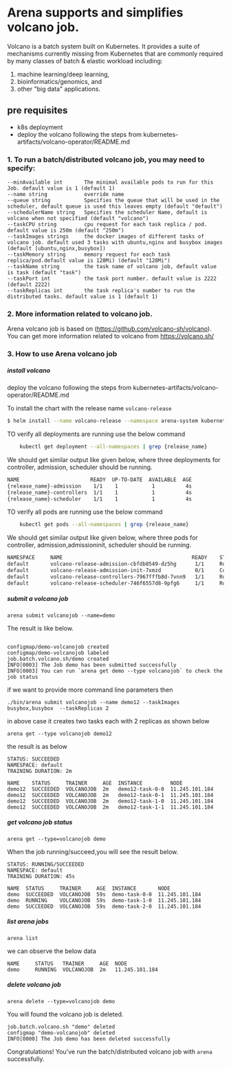 
# Arena supports and simplifies volcano job.

Volcano is a batch system built on Kubernetes. It provides a suite of mechanisms currently missing from
Kubernetes that are commonly required by many classes of batch & elastic workload including:

1. machine learning/deep learning,
2. bioinformatics/genomics, and
3. other "big data" applications.

## pre requisites

- k8s deployment
- deploy the volcano following the steps from kubernetes-artifacts/volcano-operator/README.md

### 1. To run a batch/distributed volcano job, you may need to specify:

```
--minAvailable int       The minimal available pods to run for this Job. default value is 1 (default 1)
--name string            override name
--queue string           Specifies the queue that will be used in the scheduler, default queue is used this leaves empty (default "default")
--schedulerName string   Specifies the scheduler Name, default is volcano when not specified (default "volcano")
--taskCPU string         cpu request for each task replica / pod. default value is 250m (default "250m")
--taskImages strings     the docker images of different tasks of volcano job. default used 3 tasks with ubuntu,nginx and busybox images (default [ubuntu,nginx,busybox])
--taskMemory string      memory request for each task replica/pod.default value is 128Mi) (default "128Mi")
--taskName string        the task name of volcano job, default value is task (default "task")
--taskPort int           the task port number. default value is 2222 (default 2222)
--taskReplicas int       the task replica's number to run the distributed tasks. default value is 1 (default 1)
```

### 2. More information related to volcano job.

Arena volcano job is based on (https://github.com/volcano-sh/volcano).
You can get more information related to volcano from https://volcano.sh/

### 3. How to use Arena volcano job

##### install volcano
 
deploy the volcano following the steps from kubernetes-artifacts/volcano-operator/README.md 

To install the chart with the release name `volcano-release`

```bash
$ helm install --name volcano-release --namespace arena-system kubernetes-artifacts/volcano-operator
```

TO verify all deployments are running use the below command

```bash
    kubectl get deployment --all-namespaces | grep {release_name}
```
We should get similar output like given below, where three deployments for controller, admission, scheduler should be running.

```bash
NAME                       READY  UP-TO-DATE  AVAILABLE  AGE
{release_name}-admission    1/1    1           1          4s
{release_name}-controllers  1/1    1           1          4s
{release_name}-scheduler    1/1    1           1          4s
```

TO verify all pods are running use the below command

```bash
    kubectl get pods --all-namespaces | grep {release_name}
```

We should get similar output like given below, where three pods for controller, admission,admissioninit, scheduler should be running.

```bash
NAMESPACE     NAME                                          READY    STATUS             RESTARTS   AGE
default       volcano-release-admission-cbfdb8549-dz5hg      1/1     Running            0          33s
default       volcano-release-admission-init-7xmzd           0/1     Completed          0          33s
default       volcano-release-controllers-7967fffb8d-7vnn9   1/1     Running            0          33s
default       volcano-release-scheduler-746f6557d8-9pfg6     1/1     Running            0          33s
```

##### submit a volcano job

```$xslt
arena submit volcanojob --name=demo
```

The result is like below.
```$xslt

configmap/demo-volcanojob created
configmap/demo-volcanojob labeled
job.batch.volcano.sh/demo created
INFO[0003] The Job demo has been submitted successfully
INFO[0003] You can run `arena get demo --type volcanojob` to check the job status

```

if we want to provide more command line parameters then
```$xslt
./bin/arena submit volcanojob --name demo12 --taskImages busybox,busybox  --taskReplicas 2
```

in above case it creates two tasks each with 2 replicas  as shown below
```$xslt
arena get --type volcanojob demo12
```
the result is as below
```$xslt
STATUS: SUCCEEDED
NAMESPACE: default
TRAINING DURATION: 2m

NAME    STATUS     TRAINER     AGE  INSTANCE         NODE
demo12  SUCCEEDED  VOLCANOJOB  2m   demo12-task-0-0  11.245.101.184
demo12  SUCCEEDED  VOLCANOJOB  2m   demo12-task-0-1  11.245.101.184
demo12  SUCCEEDED  VOLCANOJOB  2m   demo12-task-1-0  11.245.101.184
demo12  SUCCEEDED  VOLCANOJOB  2m   demo12-task-1-1  11.245.101.184
```
##### get volcano job status

```$xslt
arena get --type=volcanojob demo
```
When the job running/succeed,you will see the result below.
```$xslt
STATUS: RUNNING/SUCCEEDED
NAMESPACE: default
TRAINING DURATION: 45s

NAME  STATUS     TRAINER     AGE  INSTANCE       NODE
demo  SUCCEEDED  VOLCANOJOB  59s  demo-task-0-0  11.245.101.184
demo  RUNNING    VOLCANOJOB  59s  demo-task-1-0  11.245.101.184
demo  SUCCEEDED  VOLCANOJOB  59s  demo-task-2-0  11.245.101.184

```
##### list arena jobs

```$xslt
arena list
```
we can observe the below data
```$xslt
NAME     STATUS   TRAINER     AGE  NODE
demo     RUNNING  VOLCANOJOB  2m   11.245.101.184
```

##### delete volcano job

```$xslt
arena delete --type=volcanojob demo
```
You will found the volcano job is deleted.
```$xslt
job.batch.volcano.sh "demo" deleted
configmap "demo-volcanojob" deleted
INFO[0000] The Job demo has been deleted successfully
```

Congratulations! You've run the batch/distributed volcano job with `arena` successfully.
